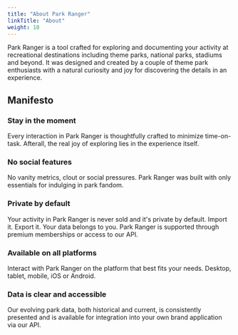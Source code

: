 ```yaml
---
title: "About Park Ranger"
linkTitle: "About"
weight: 10
---
```


Park Ranger is a tool crafted for exploring and documenting your activity at recreational destinations including theme parks, national parks, stadiums and beyond. It was designed and created by a couple of theme park enthusiasts with a natural curiosity and joy for discovering the details in an experience.

## Manifesto

### Stay in the moment
Every interaction in Park Ranger is thoughtfully crafted to minimize time-on-task. Afterall, the real joy of exploring lies in the experience itself.

### No social features
No vanity metrics, clout or social pressures. Park Ranger was built with only essentials for indulging in park fandom.

### Private by default
Your activity in Park Ranger is never sold and it's private by default. Import it. Export it. Your data belongs to you. Park Ranger is supported through premium memberships or access to our API.

### Available on all platforms
Interact with Park Ranger on the platform that best fits your needs. Desktop, tablet, mobile, iOS or Android.

### Data is clear and accessible
Our evolving park data, both historical and current, is consistently presented and is available for integration into your own brand application via our API.